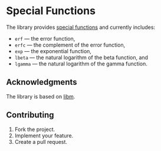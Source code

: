 # Special Functions

The library provides [special functions](
https://en.wikipedia.org/wiki/Special_functions) and currently includes:

* `erf` — the error function,
* `erfc` — the complement of the error function,
* `exp` — the exponential function,
* `lbeta` — the natural logarithm of the beta function, and
* `lgamma` — the natural logarithm of the gamma function.

## Acknowledgments

The library is based on [libm](
http://www.unix.com/man-page/opensolaris/3lib/libm/).

## Contributing

1. Fork the project.
2. Implement your feature.
3. Create a pull request.
